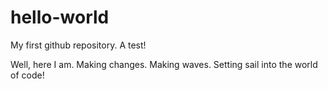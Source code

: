 # hello-world
My first github repository. A test!

Well, here I am. Making changes. Making waves. Setting sail into the world of code!
